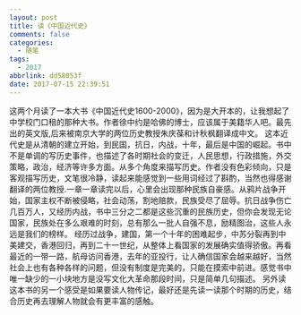 ```yaml
---
layout: post
title: 读《中国近代史》
comments: false
categories:
  - 随笔
tags:
  - 2017
abbrlink: dd58053f
date: 2017-07-15 22:39:51
---
```


  这两个月读了一本大书《中国近代史1600-2000》，因为是大开本的，让我想起了中学校门口租的那种大书。作者徐中约是哈佛的博士，应该属于美籍华人吧。最先出的英文版,后来被南京大学的两位历史教授朱庆葆和计秋枫翻译成中文。
  这本近代史是从清朝的建立开始，到民国，抗日，内战，十年，最后是中国的崛起。书中不是单调的写历史事件，也描述了各时期社会的变迁，人民思想，行政措施，外交策略，政治，经济等许多方面。从多个角度来描写历史。作者没有色彩倾向，只是客观描写历史，文笔很冷静，读起来能感觉到一些用词经过了斟酌，当然也得感谢翻译的两位教授.一章一章读完以后，心里会出现那种民族自豪感。从鸦片战争开始，国家主权不断被侵略，社会动荡，割地赔款，民族受尽了屈辱。抗日战争伤亡几百万人，又经历内战，书中三分之二都是这些沉重的民族历史，但你会发现无论国家，民族处在多么艰难的时刻，总有那么一批人自强不息，励精图治，这些人永远是我们的榜样。
  经历过战争，建国，第一个十年的困难起步，中苏分裂再到中美建交，香港回归，再到二十一世纪，从整体上看国家的发展确实值得骄傲。再看最近的一带一路，航母访问香港，去年的亚投行，让人确信国家会越来越好，当然社会上也有各种各样的问题，但没有制度是完美的，只能在摸索中前进。感觉书中唯一缺少的一小块地方是没写文化大革命那段时间，只是简单几句描述。
  另外读这本书的另一个感受是如果要读人物传记，最好还是先读一读那个时期的历史，结合历史再去理解人物就会有更丰富的感触。
